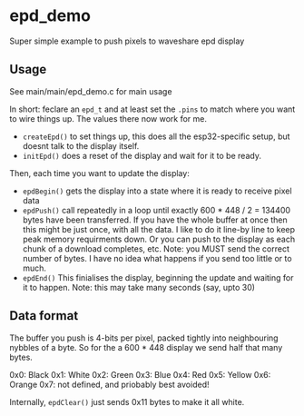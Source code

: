 # epd_demo
Super simple example to push pixels to waveshare epd display

## Usage
See main/main/epd_demo.c for main usage

In short: feclare an `epd_t` and at least set the `.pins` to match where you want to
wire things up. The values there now work for me.


* `createEpd()` to set things up, this does all the esp32-specific setup, but
   doesnt talk to the display itself.
* `initEpd()` does a reset of the display and wait for it to be ready.


Then, each time you want to update the display:

* `epdBegin()` gets the display into a state where it is ready to receive pixel
  data
* `epdPush()` call repeatedly in a loop until exactly 600 * 448 / 2 = 134400
  bytes have been transferred. If you have the whole buffer at once then this
  might be just once, with all the data. I like to do it line-by line to keep
  peak memory requirments down. Or you can push to the display as each chunk of
  a download completes, etc.
  Note: you MUST send the correct number of bytes. I have no idea what happens
  if you send too little or to much.
* `epdEnd()` This finialises the display, beginning the update and waiting for
  it to happen. Note: this may take many seconds (say, upto 30)

## Data format
The buffer you push is 4-bits per pixel, packed tightly into neighbouring
nybbles of a byte. So for the a 600 * 448 display we send half that many bytes.

0x0: Black
0x1: White
0x2: Green
0x3: Blue
0x4: Red
0x5: Yellow
0x6: Orange
0x7: not defined, and priobably best avoided!

Internally, `epdClear()` just sends 0x11 bytes to make it all white.
